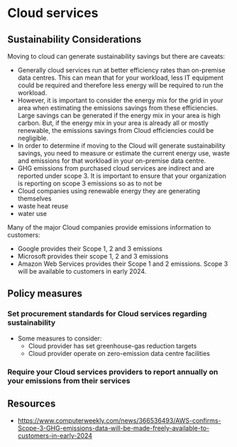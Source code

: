 # Cloud services
## Sustainability Considerations
Moving to cloud can generate sustainability savings but there are caveats:
- Generally cloud services run at better efficiency rates than on-premise data centres. This can mean that for your workload, less IT equipment could be required and therefore less energy will be required to run the workload.
- However, it is important to consider the energy mix for the grid in your area when estimating the emissions savings from these efficiencies. 
Large savings can be generated if the energy mix in your area is high carbon.
But, if the energy mix in your area is already all or mostly renewable, the emissions savings from Cloud efficiencies could be negligible.
- In order to determine if moving to the Cloud will generate sustainability savings, you need to measure or estimate the current energy use, waste and emissions for that workload in your on-premise data centre. 
- GHG emissions from purchased cloud services are indirect and are reported under scope 3. It is important to ensure that your organization is reporting on scope 3 emissions so as to not be  
- Cloud companies using renewable energy they are generating themselves
- waste heat reuse
- water use

Many of the major Cloud companies provide emissions information to customers:
- Google provides their Scope 1, 2 and 3 emissions
- Microsoft provides their scope 1, 2 and 3 emissions
- Amazon Web Services provides their Scope 1 and 2 emissions. Scope 3 will be available to customers in early 2024.


## Policy measures

### Set procurement standards for Cloud services regarding sustainability
- Some measures to consider:
  - Cloud provider has set greenhouse-gas reduction targets
  - Cloud provider operate on zero-emission data centre facilities

  
### Require your Cloud services providers to report annually on your emissions from their services


## Resources
- https://www.computerweekly.com/news/366536493/AWS-confirms-Scope-3-GHG-emissions-data-will-be-made-freely-available-to-customers-in-early-2024



